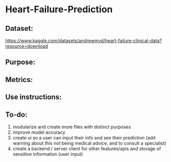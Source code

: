 # Heart-Failure-Prediction

## Dataset: 

https://www.kaggle.com/datasets/andrewmvd/heart-failure-clinical-data?resource=download

## Purpose:

## Metrics:

## Use instructions:

## To-do:

1. modularize and create more files with distinct purposes
2. improve model accuracy 
3. create ui so a user can input their info and see their prediction (add warning about this not being medical advice, and to consult a specialist)
4. create a backend / server client for other features/apis and storage of sensitive information (user input)

